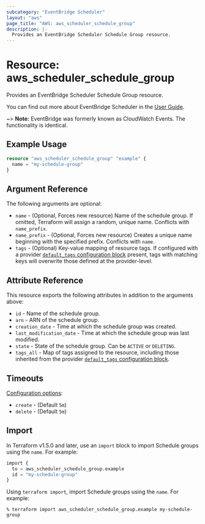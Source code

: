 ```yaml
---
subcategory: "EventBridge Scheduler"
layout: "aws"
page_title: "AWS: aws_scheduler_schedule_group"
description: |-
  Provides an EventBridge Scheduler Schedule Group resource.
---
```


# Resource: aws_scheduler_schedule_group

Provides an EventBridge Scheduler Schedule Group resource.

You can find out more about EventBridge Scheduler in the [User Guide](https://docs.aws.amazon.com/scheduler/latest/UserGuide/what-is-scheduler.html).

~> **Note:** EventBridge was formerly known as CloudWatch Events. The functionality is identical.

## Example Usage

```terraform
resource "aws_scheduler_schedule_group" "example" {
  name = "my-schedule-group"
}
```

## Argument Reference

The following arguments are optional:

* `name` - (Optional, Forces new resource) Name of the schedule group. If omitted, Terraform will assign a random, unique name. Conflicts with `name_prefix`.
* `name_prefix` - (Optional, Forces new resource) Creates a unique name beginning with the specified prefix. Conflicts with `name`.
* `tags` - (Optional) Key-value mapping of resource tags. If configured with a provider [`default_tags` configuration block](/docs/providers/aws/index.html#default_tags-configuration-block) present, tags with matching keys will overwrite those defined at the provider-level.

## Attribute Reference

This resource exports the following attributes in addition to the arguments above:

* `id` - Name of the schedule group.
* `arn` - ARN of the schedule group.
* `creation_date` - Time at which the schedule group was created.
* `last_modification_date` - Time at which the schedule group was last modified.
* `state` - State of the schedule group. Can be `ACTIVE` or `DELETING`.
* `tags_all` - Map of tags assigned to the resource, including those inherited from the provider [`default_tags` configuration block](/docs/providers/aws/index.html#default_tags-configuration-block).

## Timeouts

[Configuration options](https://developer.hashicorp.com/terraform/language/resources/syntax#operation-timeouts):

- `create` - (Default `5m`)
- `delete` - (Default `5m`)

## Import

In Terraform v1.5.0 and later, use an `import` block to import Schedule groups using the `name`. For example:

```terraform
import {
  to = aws_scheduler_schedule_group.example
  id = "my-schedule-group"
}
```

Using `terraform import`, import Schedule groups using the `name`. For example:

```console
% terraform import aws_scheduler_schedule_group.example my-schedule-group
```
